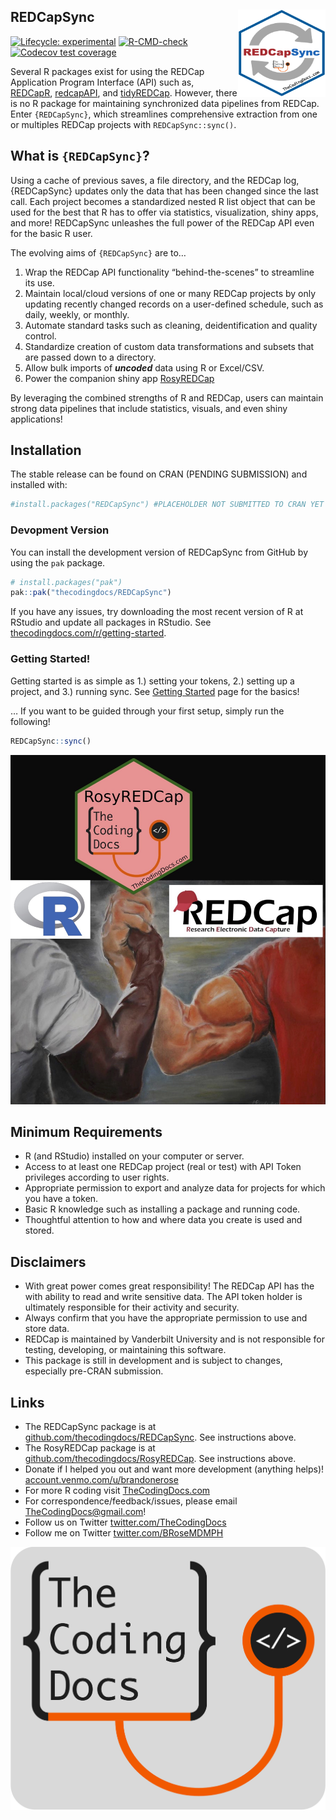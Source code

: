 
## REDCapSync <a href="https://github.com/thecodingdocs/REDCapSync/"><img src="man/figures/logo.png" align="right" height="140" width="140"/></a>

<!-- badges: start -->

[![Lifecycle:
experimental](https://img.shields.io/badge/lifecycle-experimental-orange.svg)](https://lifecycle.r-lib.org/articles/stages.html#experimental)
[![R-CMD-check](https://github.com/thecodingdocs/REDCapSync/actions/workflows/R-CMD-check.yaml/badge.svg)](https://github.com/thecodingdocs/REDCapSync/actions/workflows/R-CMD-check.yaml)
[![Codecov test
coverage](https://codecov.io/gh/thecodingdocs/REDCapSync/graph/badge.svg)](https://app.codecov.io/gh/thecodingdocs/REDCapSync)

<!-- badges: end -->

Several R packages exist for using the REDCap Application Program
Interface (API) such as,
[REDCapR](https://ouhscbbmc.github.io/REDCapR/ "REDCapR R package"),
[redcapAPI](https://github.com/vubiostat/redcapAPI/ "redcapAPI R package"),
and
[tidyREDCap](https://raymondbalise.github.io/tidyREDCap/ "redcapAPI R package").
However, there is no R package for maintaining synchronized data
pipelines from REDCap. Enter `{REDCapSync}`, which streamlines
comprehensive extraction from one or multiples REDCap projects with
`REDCapSync::sync()`.

## What is `{REDCapSync}`?

Using a cache of previous saves, a file directory, and the REDCap log,
{REDCapSync} updates only the data that has been changed since the last
call. Each project becomes a standardized nested R list object that can
be used for the best that R has to offer via statistics, visualization,
shiny apps, and more! REDCapSync unleashes the full power of the REDCap
API even for the basic R user.

The evolving aims of `{REDCapSync}` are to…

1.  Wrap the REDCap API functionality “behind-the-scenes” to streamline
    its use.
2.  Maintain local/cloud versions of one or many REDCap projects by only
    updating recently changed records on a user-defined schedule, such
    as daily, weekly, or monthly.
3.  Automate standard tasks such as cleaning, deidentification and
    quality control.
4.  Standardize creation of custom data transformations and subsets that
    are passed down to a directory.
5.  Allow bulk imports of ***uncoded*** data using R or Excel/CSV.
6.  Power the companion shiny app
    [RosyREDCap](https://thecodingdocs.github.io/RosyREDCap/ "RosyREDCap R package")

By leveraging the combined strengths of R and REDCap, users can maintain
strong data pipelines that include statistics, visuals, and even shiny
applications!

## Installation

The stable release can be found on CRAN (PENDING SUBMISSION) and
installed with:

``` r
#install.packages("REDCapSync") #PLACEHOLDER NOT SUBMITTED TO CRAN YET
```

### Devopment Version

You can install the development version of REDCapSync from GitHub by
using the `pak` package.

``` r
# install.packages("pak")
pak::pak("thecodingdocs/REDCapSync")
```

If you have any issues, try downloading the most recent version of R at
RStudio and update all packages in RStudio. See
[thecodingdocs.com/r/getting-started](https://www.thecodingdocs.com/r/getting-started "R Getting Started").

### Getting Started!

Getting started is as simple as 1.) setting your tokens, 2.) setting up
a project, and 3.) running sync. See [Getting
Started](https://thecodingdocs.github.io/REDCapSync/articles/REDCapSync.html "Getting Started")
page for the basics!

… If you want to be guided through your first setup, simply run the
following!

``` r
REDCapSync::sync()
```

![](man/figures/cover.jpg)

## Minimum Requirements

- R (and RStudio) installed on your computer or server.
- Access to at least one REDCap project (real or test) with API Token
  privileges according to user rights.
- Appropriate permission to export and analyze data for projects for
  which you have a token.
- Basic R knowledge such as installing a package and running code.
- Thoughtful attention to how and where data you create is used and
  stored.

## Disclaimers

- With great power comes great responsibility! The REDCap API has the
  with ability to read and write sensitive data. The API token holder is
  ultimately responsible for their activity and security.
- Always confirm that you have the appropriate permission to use and
  store data.
- REDCap is maintained by Vanderbilt University and is not responsible
  for testing, developing, or maintaining this software.
- This package is still in development and is subject to changes,
  especially pre-CRAN submission.

## Links

- The REDCapSync package is at
  [github.com/thecodingdocs/REDCapSync](https://github.com/thecodingdocs/REDCapSync "REDCapSync R package").
  See instructions above.
- The RosyREDCap package is at
  [github.com/thecodingdocs/RosyREDCap](https://github.com/thecodingdocs/RosyREDCap "RosyREDCap R package").
  See instructions above.
- Donate if I helped you out and want more development (anything helps)!
  [account.venmo.com/u/brandonerose](https://account.venmo.com/u/brandonerose "Venmo Donation")
- For more R coding visit
  [TheCodingDocs.com](https://www.thecodingdocs.com/ "TheCodingDocs.com")
- For correspondence/feedback/issues, please email
  <TheCodingDocs@gmail.com>!
- Follow us on Twitter
  [twitter.com/TheCodingDocs](https://twitter.com/TheCodingDocs "TheCodingDocs Twitter")
- Follow me on Twitter
  [twitter.com/BRoseMDMPH](https://twitter.com/BRoseMDMPH "BRoseMDMPH Twitter")

[![TheCodingDocs.com](man/figures/TCD.png)](http://www.thecodingdocs.com)
